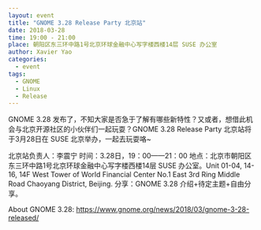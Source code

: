 ```yaml
---
layout: event
title: "GNOME 3.28 Release Party 北京站"
date: 2018-03-28
time: 19:00 - 21:00
place: 朝阳区东三环中路1号北京环球金融中心写字楼西楼14层 SUSE 办公室
author: Xavier Yao
categories:
  - event
tags:
  - GNOME
  - Linux
  - Release
---
```


GNOME 3.28 发布了，不知大家是否急于了解有哪些新特性？又或者，想借此机会与北京开源社区的小伙伴们一起玩耍？GNOME 3.28 Release Party 北京站将于3月28日在 SUSE 北京举办，一起去玩耍咯~

北京站负责人：李震宁
时间：3.28日，19：00——21：00
地点：北京市朝阳区东三环中路1号北京环球金融中心写字楼西楼14层 SUSE 办公室。Unit 01-04, 14-16, 14F West Tower of World Financial Center No.1 East 3rd Ring Middle Road Chaoyang District, Beijing.
分享：GNOME 3.28 介绍+待定主题+自由分享。

About GNOME 3.28: https://www.gnome.org/news/2018/03/gnome-3-28-released/
